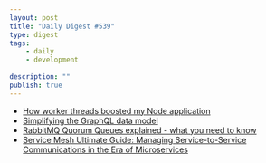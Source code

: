 ```yaml
---
layout: post
title: "Daily Digest #539"
type: digest
tags: 
    - daily
    - development
    
description: ""
publish: true
---
```


- [How worker threads boosted my Node application](https://levelup.gitconnected.com/how-worker-threads-boosted-my-node-application-9ff23abb8927)
- [Simplifying the GraphQL data model](https://blog.logrocket.com/simplifying-the-graphql-data-model/)
- [RabbitMQ Quorum Queues explained - what you need to know](https://www.erlang-solutions.com/blog/rabbitmq-quorum-queues-explained-what-you-need-to-know.html)
- [Service Mesh Ultimate Guide: Managing Service-to-Service Communications in the Era of Microservices](https://www.infoq.com/articles/service-mesh-ultimate-guide/)
